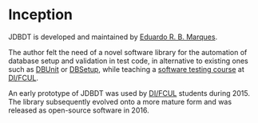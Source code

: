 
# Inception

JDBDT is developed and maintained by [Eduardo R. B. Marques](http://www.dcc.fc.up.pt/~edrdo).

The author felt the need of a novel software library 
for the automation of database setup and validation in test code,
in alternative to existing ones such as [DBUnit](http://dbunit.sourceforge.net) or [DBSetup](http://dbsetup.ninja-squad.com),
while teaching a [software testing course](https://moodle-arquivo.ciencias.ulisboa.pt/1415/course/view.php?id=1980) at [DI/FCUL](http://www.di.fc.ul.pt). 

An early prototype of JDBDT was used by [DI/FCUL](http://www.di.fc.ul.pt) students during 2015. The library subsequently evolved onto a more mature form and was released as open-source software in 2016. 
